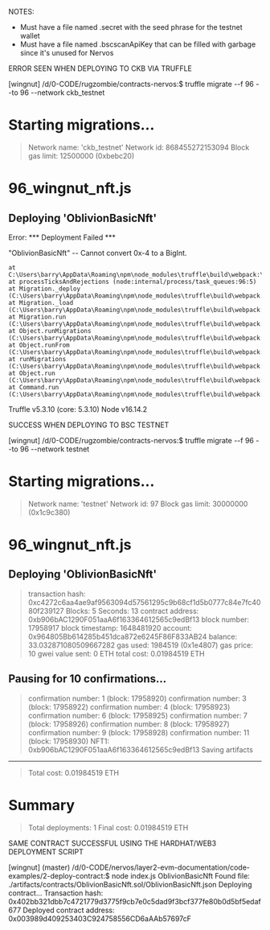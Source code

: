 NOTES:

- Must have a file named .secret with the seed phrase for the testnet wallet
- Must have a file named .bscscanApiKey that can be filled with garbage since it's unused for Nervos



ERROR SEEN WHEN DEPLOYING TO CKB VIA TRUFFLE

[wingnut] /d/0-CODE/rugzombie/contracts-nervos:$ truffle migrate --f 96 --to 96 --network ckb_testnet

Starting migrations...
======================
> Network name:    'ckb_testnet'
> Network id:      868455272153094
> Block gas limit: 12500000 (0xbebc20)


96_wingnut_nft.js
=================

   Deploying 'OblivionBasicNft'
   ----------------------------

Error:  *** Deployment Failed ***

"OblivionBasicNft" -- Cannot convert 0x-4 to a BigInt.

    at C:\Users\barry\AppData\Roaming\npm\node_modules\truffle\build\webpack:\packages\deployer\src\deployment.js:365:1
    at processTicksAndRejections (node:internal/process/task_queues:96:5)
    at Migration._deploy (C:\Users\barry\AppData\Roaming\npm\node_modules\truffle\build\webpack:\packages\migrate\Migration.js:75:1)
    at Migration._load (C:\Users\barry\AppData\Roaming\npm\node_modules\truffle\build\webpack:\packages\migrate\Migration.js:61:1)
    at Migration.run (C:\Users\barry\AppData\Roaming\npm\node_modules\truffle\build\webpack:\packages\migrate\Migration.js:218:1)
    at Object.runMigrations (C:\Users\barry\AppData\Roaming\npm\node_modules\truffle\build\webpack:\packages\migrate\index.js:150:1)
    at Object.runFrom (C:\Users\barry\AppData\Roaming\npm\node_modules\truffle\build\webpack:\packages\migrate\index.js:110:1)
    at runMigrations (C:\Users\barry\AppData\Roaming\npm\node_modules\truffle\build\webpack:\packages\core\lib\commands\migrate.js:253:1)
    at Object.run (C:\Users\barry\AppData\Roaming\npm\node_modules\truffle\build\webpack:\packages\core\lib\commands\migrate.js:223:1)
    at Command.run (C:\Users\barry\AppData\Roaming\npm\node_modules\truffle\build\webpack:\packages\core\lib\command.js:167:1)
Truffle v5.3.10 (core: 5.3.10)
Node v16.14.2




SUCCESS WHEN DEPLOYING TO BSC TESTNET


[wingnut] /d/0-CODE/rugzombie/contracts-nervos:$ truffle migrate --f 96 --to 96 --network testnet

Starting migrations...
======================
> Network name:    'testnet'
> Network id:      97
> Block gas limit: 30000000 (0x1c9c380)


96_wingnut_nft.js
=================

   Deploying 'OblivionBasicNft'
   ----------------------------
   > transaction hash:    0xc4272c6aa4ae9af9563094d57561295c9b68cf1d5b0777c84e7fc4080f239127
   > Blocks: 5            Seconds: 13
   > contract address:    0xb906bAC1290F051aaA6f163364612565c9edBf13
   > block number:        17958917
   > block timestamp:     1648481920
   > account:             0x964805Bb614285b451dca872e6245F86F833AB24
   > balance:             33.032871080509667282
   > gas used:            1984519 (0x1e4807)
   > gas price:           10 gwei
   > value sent:          0 ETH
   > total cost:          0.01984519 ETH

   Pausing for 10 confirmations...
   -------------------------------
   > confirmation number: 1 (block: 17958920)
   > confirmation number: 3 (block: 17958922)
   > confirmation number: 4 (block: 17958923)
   > confirmation number: 6 (block: 17958925)
   > confirmation number: 7 (block: 17958926)
   > confirmation number: 8 (block: 17958927)
   > confirmation number: 9 (block: 17958928)
   > confirmation number: 11 (block: 17958930)
NFT1: 0xb906bAC1290F051aaA6f163364612565c9edBf13
   > Saving artifacts
   -------------------------------------
   > Total cost:          0.01984519 ETH


Summary
=======
> Total deployments:   1
> Final cost:          0.01984519 ETH





SAME CONTRACT SUCCESSFUL USING THE HARDHAT/WEB3 DEPLOYMENT SCRIPT

[wingnut] (master) /d/0-CODE/nervos/layer2-evm-documentation/code-examples/2-deploy-contract:$ node index.js OblivionBasicNft
Found file: ./artifacts/contracts/OblivionBasicNft.sol/OblivionBasicNft.json
Deploying contract...
Transaction hash: 0x402bb321dbb7c4721779d3775f9cb7e0c5dad9f3bcf377fe80b0d5bf5edaf677
Deployed contract address: 0x003989d409253403C924758556CD6aAAb57697cF